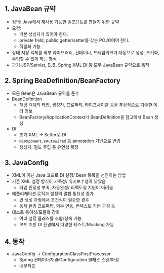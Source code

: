 ## 1. JavaBean 규약
- 정의: Java에서 재사용 가능한 컴포넌트를 만들기 위한 규약
- 요건: 
	- 기본 생성자가 있어야 한다.
	- private field, public getter/setter를 갖는 POJO여야 한다.
	- 직렬화 가능
- 상태 저장 객체를 외부 라이브러리, 컨테이너, 프레임워크가 자동으로 생성, 초기화, 주입할 수 있게 하는 형식
- 과거 JSP/Servlet, EJB, Spring XML DI 등 모두 JavaBean 규약으로 동작

## 2. Spring BeaDefinition/BeanFactory
- 모든 Bean은 JavaBean 규약을 준수
- BeanDefinition
	- 해당 객체의 타입, 생성자, 프로퍼티, 라이프사이클 등을 추상적으로 기술한 메타 정보
	- BeanFactory/ApplicationContext가 BeanDefinition을 참고해서 Bean 생성
- DI
	- 초기 XML -> Setter로 DI
	- `@Component`, `@Autowired` 등 annotation 기반으로 변경
	- 생성자, 필드 주입 등 유연성 확장
## 3. JavaConfig
- XML이 아닌 Java 코드로 DI 설정/ Bean 등록을 선언하는 방법
- 기존 XML 설정 방식이 가독성/ 유지보수성이 낮았음
	- 타입 안정성 부족, 자동완성/ 리팩토링 지원이 어려움
- 애플리케이션 로직과 설정의 결합 필요성 증가
	- 빈 생성 과정에서 조건식이 필요한 경우
	- 동적 환경 프로퍼티, 외부 연동, 컨텍스트 기반 구성 등
- 테스트 용이성/모듈화 강화
	- 여러 설정 클래스를 조합/상속 가능
	- 코드 기반 DI 환경에서 다양한 테스트/Mocking 가능
## 4. 동작
- JavaConfig -> ConfigurationClassPostProcessor
	- Spring 컨테이너가 @Configuration 클래스 스캔/파싱
	- 내부적으